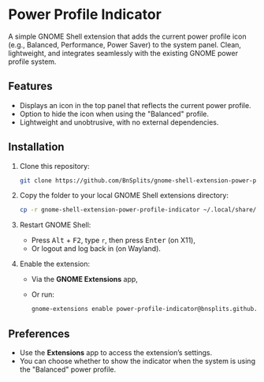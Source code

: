 # Power Profile Indicator

A simple GNOME Shell extension that adds the current power profile icon (e.g., Balanced, Performance, Power Saver) to the system panel. Clean, lightweight, and integrates seamlessly with the existing GNOME power profile system.

## Features

- Displays an icon in the top panel that reflects the current power profile.
- Option to hide the icon when using the "Balanced" profile.
- Lightweight and unobtrusive, with no external dependencies.

## Installation

1. Clone this repository:

   ```bash
   git clone https://github.com/BnSplits/gnome-shell-extension-power-profile-indicator.git
   ```

2. Copy the folder to your local GNOME Shell extensions directory:

   ```bash
   cp -r gnome-shell-extension-power-profile-indicator ~/.local/share/gnome-shell/extensions/power-profile-indicator@bnsplits.github.com
   ```

3. Restart GNOME Shell:

   - Press <kbd>Alt</kbd> + <kbd>F2</kbd>, type `r`, then press <kbd>Enter</kbd> (on X11),
   - Or logout and log back in (on Wayland).

4. Enable the extension:

   - Via the **GNOME Extensions** app,
   - Or run:

     ```bash
     gnome-extensions enable power-profile-indicator@bnsplits.github.com
     ```

## Preferences

- Use the **Extensions** app to access the extension’s settings.
- You can choose whether to show the indicator when the system is using the "Balanced" power profile.
